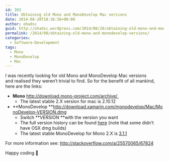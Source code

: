 ```yaml
---
id: 393
title: Obtaining old Mono and MonoDevelop Mac versions
date: 2014-08-28T18:36:56+00:00
author: ohadsc
guid: http://ohadsc.wordpress.com/2014/08/28/obtaining-old-mono-and-monodevelop-versions/
permalink: /2014/08/obtaining-old-mono-and-monodevelop-versions/
categories:
  - Software-Development
tags:
  - Mono
  - MonoDevelop
  - Mac
---
```

I was recently looking for old Mono and MonoDevelop Mac versions and realised they weren&#8217;t trivial to find. So for the benefit of all mankind, here are the links:

  * **Mono** <a href="http://download.mono-project.com/archive/" target="_blank">http://download.mono-project.com/archive/ </a> 
      * The latest stable 2.X version for mac is 2.10.12
  * **MonoDevelop **http://download.xamarin.com/monodevelop/Mac/MonoDevelop-VERSION.dmg 
      * Switch **_VERSION_ **with the version you want
      * The full version history can be found [here](https://github.com/mono/monodevelop/releases) (note that some didn&#8217;t have OSX dmg builds)
      * The latest stable MonoDevelop for Mono 2.X is [3.1.1](http://download.xamarin.com/monodevelop/Mac/MonoDevelop-3.1.1.dmg)

For more information see: <http://stackoverflow.com/a/25570065/67824>

Happy coding 🙂